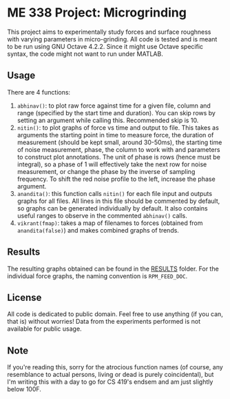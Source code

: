 # ME 338 Project: Microgrinding
This project aims to experimentally study forces and surface roughness with varying parameters in micro-grinding. All code is tested and is meant to be run using GNU Octave 4.2.2. Since it might use Octave specific syntax, the code might not want to run under MATLAB.

## Usage
There are 4 functions:
1) `abhinav()`: to plot raw force against time for a given file, column and range (specified by the start time and duration). You can skip rows by setting an argument while calling this. Recommended skip is 10.
2) `nitin()`: to plot graphs of force vs time and output to file. This takes as arguments the starting point in time to measure force, the duration of measurement (should be kept small, around 30-50ms), the starting time of noise measurement, phase, the column to work with and parameters to construct plot annotations. The unit of phase is rows (hence must be integral), so a phase of 1 will effectively take the next row for noise measurement, or change the phase by the inverse of sampling frequency. To shift the red noise profile to the left, increase the phase argument.
3) `anandita()`: this function calls `nitin()` for each file input and outputs graphs for all files. All lines in this file should be commented by default, so graphs can be generated individually by default. It also contains useful ranges to observe in the commented `abhinav()` calls.
4) `vikrant(fmap)`: takes a map of filenames to forces (obtained from `anandita(false)`) and makes combined graphs of trends.

## Results
The resulting graphs obtained can be found in the [RESULTS](RESULTS) folder. For the individual force graphs, the naming convention is `RPM_FEED_DOC`.

## License
All code is dedicated to public domain. Feel free to use anything (if you can, that is) without worries! Data from the experiments performed is not available for public usage.

## Note
If you're reading this, sorry for the atrocious function names (of course, any resemblance to actual persons, living or dead is purely coincidental), but I'm writing this with a day to go for CS 419's endsem and am just slightly below 100F.

